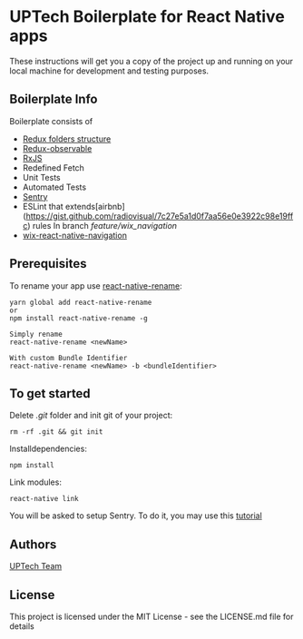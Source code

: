 # UPTech Boilerplate for React Native apps

These instructions will get you a copy of the project up and running on your local machine for development and testing purposes.

## Boilerplate Info

Boilerplate consists of

* [Redux folders structure](http://redux.js.org/docs/faq/CodeStructure.html)
* [Redux-observable](https://github.com/redux-observable/redux-observable)
* [RxJS](https://github.com/Reactive-Extensions/RxJS)
* Redefined Fetch
* Unit Tests 
* Automated Tests
* [Sentry](https://github.com/getsentry/react-native-sentry)
* ESLint that extends[airbnb] (https://gist.github.com/radiovisual/7c27e5a1d0f7aa56e0e3922c98e19ffc) rules
In branch *feature/wix_navigation*
* [wix-react-native-navigation](https://github.com/wix/react-native-navigation)

## Prerequisites

To rename your app use [react-native-rename](https://www.npmjs.com/package/react-native-rename):

```
yarn global add react-native-rename
or
npm install react-native-rename -g

Simply rename
react-native-rename <newName>

With custom Bundle Identifier
react-native-rename <newName> -b <bundleIdentifier>
```

## To get started

Delete *.git* folder and init git of your project:

```
rm -rf .git && git init
```

Installdependencies:

```
npm install
```

Link modules: 

```
react-native link
```
You will be asked to setup Sentry. To do it, you may use this [tutorial](https://docs.sentry.io/clients/react-native/)

## Authors

[UPTech Team](https://uptech.team/)

## License

This project is licensed under the MIT License - see the LICENSE.md file for details
